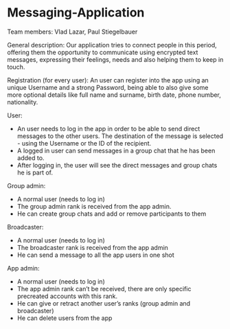 # Messaging-Application

Team members: Vlad Lazar, Paul Stiegelbauer

General description: Our application tries to connect people in this period, offering them the opportunity to communicate using encrypted text messages, expressing their feelings, needs and also helping them to keep in touch.

Registration (for every user): An user can register into the app using an unique Username and a strong Password, being able to also give some more optional details like full name and surname, birth date, phone number, nationality.

User: 
- An user needs to log in the app in order to be able to send direct messages to the other users. The destination of the message is selected - using the Username or the ID of the recipient. 
- A logged in user can send messages in a group chat that he has been added to.
- After logging in, the user will see the direct messages and group chats he is part of.

Group admin:
- A normal user (needs to log in)
- The group admin rank is received from the app admin.
- He can create group chats and add or remove participants to them

Broadcaster:
- A normal user (needs to log in)
- The broadcaster rank is received from the app admin
- He can send a message to all the app users in one shot

App admin:
- A normal user (needs to log in)
- The app admin rank can’t be received, there are only specific precreated accounts with this rank.
- He can give or retract another user’s ranks (group admin and broadcaster)
- He can delete users from the app
